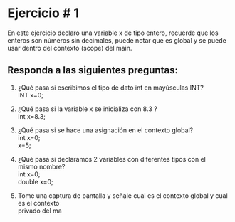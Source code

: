 # Ejercicio # 1
En este ejercicio declaro una variable x de tipo entero, recuerde que los enteros son números sin decimales, puede notar que es global y se puede usar dentro del contexto (scope) del main.
## Responda a las siguientes preguntas:  
1. ¿Qué pasa si escribimos el tipo de dato int en mayúsculas INT?  
INT x=0;  
2. ¿Qué pasa si la variable x se inicializa con 8.3 ?  
int x=8.3;  
3. ¿Qué pasa si se hace una asignación en el contexto global?  
int x=0;  
x=5;

4. ¿Qué pasa si declaramos 2 variables con diferentes tipos con el  
mismo nombre?  
int x=0;  
double x=0;  
5. Tome una captura de pantalla y señale cual es el contexto global y cual es el contexto  
privado del ma